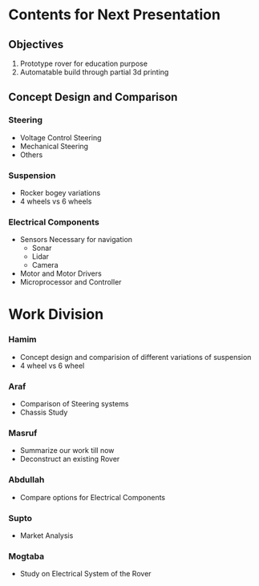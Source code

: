 # Contents for Next Presentation
## Objectives
1. Prototype rover for education purpose
2. Automatable build through partial 3d printing

## Concept Design and Comparison
### Steering
- Voltage Control Steering
- Mechanical Steering
- Others
### Suspension
- Rocker bogey variations
- 4 wheels vs 6 wheels
### Electrical Components
- Sensors Necessary for navigation
    - Sonar
    - Lidar
    - Camera
- Motor and Motor Drivers
- Microprocessor and Controller

# Work Division
### Hamim
- Concept design and comparision of different variations of suspension
- 4 wheel vs 6 wheel 
### Araf
- Comparison of Steering systems
- Chassis Study
### Masruf
- Summarize our work till now
- Deconstruct an existing Rover
### Abdullah
- Compare options for Electrical Components 
### Supto
- Market Analysis
### Mogtaba
- Study on Electrical System of the Rover

